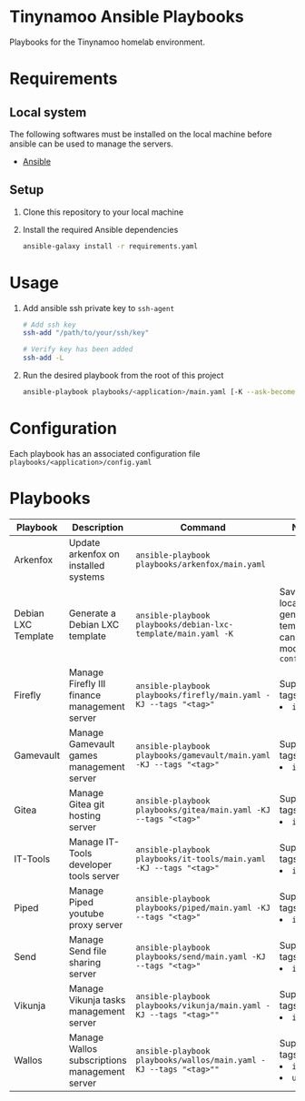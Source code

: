 <!-- @format -->

# Tinynamoo Ansible Playbooks

Playbooks for the Tinynamoo homelab environment.

# Requirements

## Local system

The following softwares must be installed on the local machine before ansible can be used to manage the servers.

- [Ansible](https://docs.ansible.com/ansible/latest/index.html)

## Setup

1. Clone this repository to your local machine
1. Install the required Ansible dependencies

   ```bash
   ansible-galaxy install -r requirements.yaml
   ```

# Usage

1. Add ansible ssh private key to `ssh-agent`

   ```bash
   # Add ssh key
   ssh-add "/path/to/your/ssh/key"

   # Verify key has been added
   ssh-add -L
   ```

1. Run the desired playbook from the root of this project

   ```bash
   ansible-playbook playbooks/<application>/main.yaml [-K --ask-become-pass] [-J --ask-vault-pass] --tags "[tags]"
   ```

# Configuration

Each playbook has an associated configuration file `playbooks/<application>/config.yaml`

# Playbooks

| Playbook            | Description                                   | Command                                                             | Notes                                                                |
| ------------------- | --------------------------------------------- | ------------------------------------------------------------------- | -------------------------------------------------------------------- |
| Arkenfox            | Update arkenfox on installed systems          | `ansible-playbook playbooks/arkenfox/main.yaml`                     |                                                                      |
| Debian LXC Template | Generate a Debian LXC template                | `ansible-playbook playbooks/debian-lxc-template/main.yaml -K`       | Save location of generated template can be modified in `config.yaml` |
| Firefly             | Manage Firefly III finance management server  | `ansible-playbook playbooks/firefly/main.yaml -KJ --tags "<tag>"`   | Supported tags<li>`install`                                          |
| Gamevault           | Manage Gamevault games management server      | `ansible-playbook playbooks/gamevault/main.yaml -KJ --tags "<tag>"` | Supported tags<li>`install`                                          |
| Gitea               | Manage Gitea git hosting server               | `ansible-playbook playbooks/gitea/main.yaml -KJ --tags "<tag>"`     | Supported tags<li>`install`                                          |
| IT-Tools            | Manage IT-Tools developer tools server        | `ansible-playbook playbooks/it-tools/main.yaml -KJ --tags "<tag>"`  | Supported tags<li>`install`                                          |
| Piped               | Manage Piped youtube proxy server             | `ansible-playbook playbooks/piped/main.yaml -KJ --tags "<tag>"`     | Supported tags<li>`install`                                          |
| Send                | Manage Send file sharing server               | `ansible-playbook playbooks/send/main.yaml -KJ --tags "<tag>"`      | Supported tags<li>`install`                                          |
| Vikunja             | Manage Vikunja tasks management server        | `ansible-playbook playbooks/vikunja/main.yaml -KJ --tags "<tag>""`  | Supported tags<li>`install`                                          |
| Wallos              | Manage Wallos subscriptions management server | `ansible-playbook playbooks/wallos/main.yaml -KJ --tags "<tag>""`   | Supported tags<li>`install`<li>`upgrade`                             |
